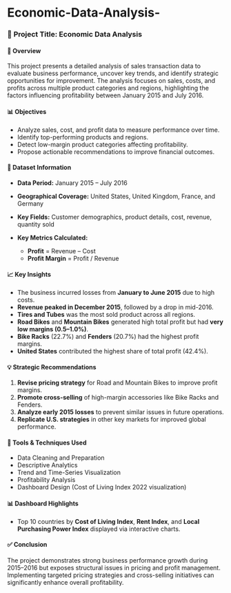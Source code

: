 # Economic-Data-Analysis-

### 🧾 **Project Title:** Economic Data Analysis

#### 🚀 **Overview**

This project presents a detailed analysis of sales transaction data to evaluate business performance, uncover key trends, and identify strategic opportunities for improvement. The analysis focuses on sales, costs, and profits across multiple product categories and regions, highlighting the factors influencing profitability between January 2015 and July 2016.

#### 📊 **Objectives**

* Analyze sales, cost, and profit data to measure performance over time.
* Identify top-performing products and regions.
* Detect low-margin product categories affecting profitability.
* Propose actionable recommendations to improve financial outcomes.

#### 📂 **Dataset Information**

* **Data Period:** January 2015 – July 2016
* **Geographical Coverage:** United States, United Kingdom, France, and Germany
* **Key Fields:** Customer demographics, product details, cost, revenue, quantity sold
* **Key Metrics Calculated:**

  * **Profit** = Revenue – Cost
  * **Profit Margin** = Profit / Revenue

#### 📈 **Key Insights**

* The business incurred losses from **January to June 2015** due to high costs.
* **Revenue peaked in December 2015**, followed by a drop in mid-2016.
* **Tires and Tubes** was the most sold product across all regions.
* **Road Bikes** and **Mountain Bikes** generated high total profit but had **very low margins (0.5–1.0%)**.
* **Bike Racks** (22.7%) and **Fenders** (20.7%) had the highest profit margins.
* **United States** contributed the highest share of total profit (42.4%).

#### 💡 **Strategic Recommendations**

1. **Revise pricing strategy** for Road and Mountain Bikes to improve profit margins.
2. **Promote cross-selling** of high-margin accessories like Bike Racks and Fenders.
3. **Analyze early 2015 losses** to prevent similar issues in future operations.
4. **Replicate U.S. strategies** in other key markets for improved global performance.

#### 🧠 **Tools & Techniques Used**

* Data Cleaning and Preparation
* Descriptive Analytics
* Trend and Time-Series Visualization
* Profitability Analysis
* Dashboard Design (Cost of Living Index 2022 visualization)

#### 📊 **Dashboard Highlights**

* Top 10 countries by **Cost of Living Index**, **Rent Index**, and **Local Purchasing Power Index** displayed via interactive charts.

#### ✅ **Conclusion**

The project demonstrates strong business performance growth during 2015–2016 but exposes structural issues in pricing and profit management. Implementing targeted pricing strategies and cross-selling initiatives can significantly enhance overall profitability.

